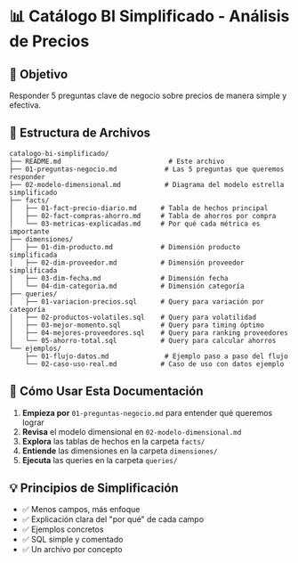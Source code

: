 # 📊 Catálogo BI Simplificado - Análisis de Precios

## 🎯 Objetivo
Responder 5 preguntas clave de negocio sobre precios de manera simple y efectiva.

## 📁 Estructura de Archivos

```
catalogo-bi-simplificado/
├── README.md                           # Este archivo
├── 01-preguntas-negocio.md            # Las 5 preguntas que queremos responder
├── 02-modelo-dimensional.md           # Diagrama del modelo estrella simplificado
├── facts/
│   ├── 01-fact-precio-diario.md      # Tabla de hechos principal
│   ├── 02-fact-compras-ahorro.md     # Tabla de ahorros por compra
│   └── 03-metricas-explicadas.md     # Por qué cada métrica es importante
├── dimensiones/
│   ├── 01-dim-producto.md            # Dimensión producto simplificada
│   ├── 02-dim-proveedor.md           # Dimensión proveedor simplificada
│   ├── 03-dim-fecha.md               # Dimensión fecha
│   └── 04-dim-categoria.md           # Dimensión categoría
├── queries/
│   ├── 01-variacion-precios.sql      # Query para variación por categoría
│   ├── 02-productos-volatiles.sql    # Query para volatilidad
│   ├── 03-mejor-momento.sql          # Query para timing óptimo
│   ├── 04-mejores-proveedores.sql    # Query para ranking proveedores
│   └── 05-ahorro-total.sql           # Query para calcular ahorros
└── ejemplos/
    ├── 01-flujo-datos.md              # Ejemplo paso a paso del flujo
    └── 02-caso-uso-real.md           # Caso de uso con datos ejemplo
```

## 🚀 Cómo Usar Esta Documentación

1. **Empieza por** `01-preguntas-negocio.md` para entender qué queremos lograr
2. **Revisa** el modelo dimensional en `02-modelo-dimensional.md`
3. **Explora** las tablas de hechos en la carpeta `facts/`
4. **Entiende** las dimensiones en la carpeta `dimensiones/`
5. **Ejecuta** las queries en la carpeta `queries/`

## 💡 Principios de Simplificación

- ✅ Menos campos, más enfoque
- ✅ Explicación clara del "por qué" de cada campo
- ✅ Ejemplos concretos
- ✅ SQL simple y comentado
- ✅ Un archivo por concepto
